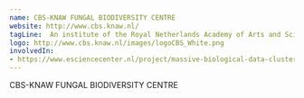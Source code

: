 ```yaml
---
name: CBS-KNAW FUNGAL BIODIVERSITY CENTRE
website: http://www.cbs.knaw.nl/
tagLine:  An institute of the Royal Netherlands Academy of Arts and Sciences
logo: http://www.cbs.knaw.nl/images/logoCBS_White.png
involvedIn:
- https://www.esciencecenter.nl/project/massive-biological-data-clustering-reporting-and-visualization-tools
---
```

CBS-KNAW FUNGAL BIODIVERSITY CENTRE